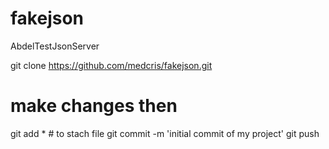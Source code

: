 # fakejson
AbdelTestJsonServer



git clone  https://github.com/medcris/fakejson.git

# make changes then 
git add * # to stach file
git commit -m 'initial commit of my project'
git push